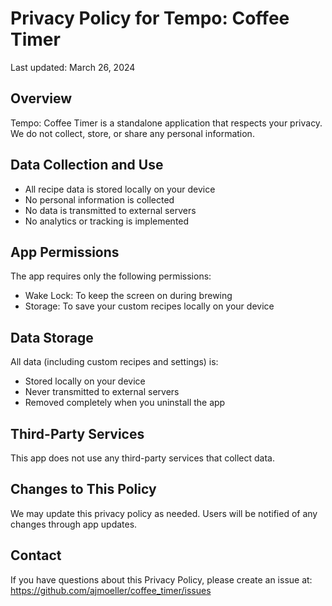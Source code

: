 # Privacy Policy for Tempo: Coffee Timer

Last updated: March 26, 2024

## Overview
Tempo: Coffee Timer is a standalone application that respects your privacy. We do not collect, store, or share any personal information.

## Data Collection and Use
- All recipe data is stored locally on your device
- No personal information is collected
- No data is transmitted to external servers
- No analytics or tracking is implemented

## App Permissions
The app requires only the following permissions:
- Wake Lock: To keep the screen on during brewing
- Storage: To save your custom recipes locally on your device

## Data Storage
All data (including custom recipes and settings) is:
- Stored locally on your device
- Never transmitted to external servers
- Removed completely when you uninstall the app

## Third-Party Services
This app does not use any third-party services that collect data.

## Changes to This Policy
We may update this privacy policy as needed. Users will be notified of any changes through app updates.

## Contact
If you have questions about this Privacy Policy, please create an issue at:
https://github.com/ajmoeller/coffee_timer/issues